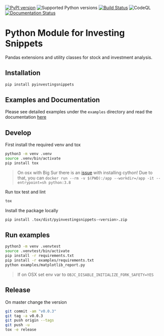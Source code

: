 
[![PyPI version](https://img.shields.io/pypi/v/pyinvestingsnippets.svg)](https://pypi.org/project/pyinvestingsnippets/)
![Supported Python versions](https://img.shields.io/pypi/pyversions/pyinvestingsnippets.svg)
[![Build Status](https://github.com/investingsnippets/pyinvestingsnippets/workflows/CI/badge.svg)](https://github.com/investingsnippets/pyinvestingsnippets/actions?query=workflow%3ACI)
![CodeQL](https://github.com/investingsnippets/pyinvestingsnippets/workflows/CodeQL/badge.svg)
[![Documentation Status](https://readthedocs.org/projects/pyinvestingsnippets/badge/?version=latest)](https://pyinvestingsnippets.readthedocs.io/en/latest/?badge=latest)


# Python Module for Investing Snippets

Pandas extensions and utility classes for stock and investment analysis.


## Installation

```bash
pip install pyinvestingsnippets
```

## Examples and Documentation

Please see detailed examples under the `examples` directory and read the documentation [here](https://pyinvestingsnippets.readthedocs.io/en/latest/)

## Develop

First install the required venv and tox

```bash
python3 -m venv .venv
source .venv/bin/activate
pip install tox
```

> On osx with Big Sur there is an [issue](https://github.com/numpy/numpy/issues/17784) with installing cython! Due to that, you can `docker run --rm -v $(PWD):/app --workdir=/app -it --entrypoint=sh python:3.8`

Run tox test and lint

```bash
tox
```

Install the package locally

```bash
pip install .tox/dist/pyinvestingsnippets-<version>.zip
```

## Run examples

```bash
python3 -m venv .venvtest
source .venvtest/bin/activate
pip install -r requirements.txt
pip install -r examples/requirements.txt
python examples/matplotlib_report.py
```

> If on OSX set env var to `OBJC_DISABLE_INITIALIZE_FORK_SAFETY=YES`

## Release

On master change the version

```bash
git commit -am "v0.0.3"
git tag -a v0.0.3
git push origin --tags
git push -u
tox -e release
```